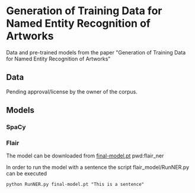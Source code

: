 # Generation of Training Data for Named Entity Recognition of Artworks
Data and pre-trained models from the paper "Generation of Training Data for Named Entity Recognition of Artworks"

## Data 

Pending approval/license by the owner of the corpus.

## Models

### SpaCy

### Flair

The model can be downloaded from [final-model.pt](https://owncloud.hpi.de/s/4JQjOgXvX5Ggi3o) pwd:flair_ner

In order to run the model with a sentence the script flair_model/RunNER.py can be executed

`python RunNER.py final-model.pt "This is a sentence"`